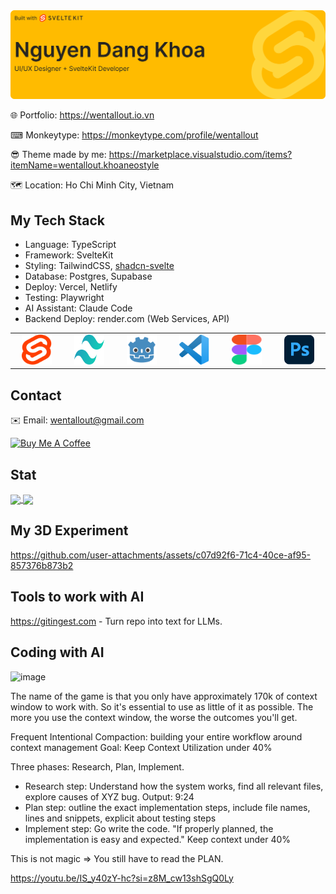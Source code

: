 
<img src="./images/github-banner.svg" />

🌐 Portfolio: https://wentallout.io.vn

⌨ Monkeytype: https://monkeytype.com/profile/wentallout

😎 Theme made by me: https://marketplace.visualstudio.com/items?itemName=wentallout.khoaneostyle

🗺 Location: Ho Chi Minh City, Vietnam

## My Tech Stack

- Language: TypeScript
- Framework: SvelteKit
- Styling: TailwindCSS, [shadcn-svelte](https://shadcn-svelte.com)
- Database: Postgres, Supabase
- Deploy: Vercel, Netlify
- Testing: Playwright
- AI Assistant: Claude Code
- Backend Deploy: render.com (Web Services, API)


<table>
  <tr>
    <td align="center" width="96">
        <img src="./images/svelte.svg" width="48" height="48" />  
    </td>
    <td align="center" width="96">
        <img src="./images/tailwind.svg" width="48" height="48" />
    </td>
    <td align="center" width="96">
        <img src="./images/godot.svg" width="48" height="48" />
    </td>
     <td align="center" width="96">
        <img src="./images/vscode.svg" width="48" height="48" />
    </td>
    <td align="center" width="96">
        <img src="./images/figma.svg" width="48" height="48" />
    </td>
    <td align="center" width="96">
        <img src="./images/photoshop.svg" width="48" height="48" />
    </td>
  </tr>
</table>

## Contact

✉️ Email: wentallout@gmail.com

<a href="https://www.buymeacoffee.com/wentallout" target="_blank"><img src="https://cdn.buymeacoffee.com/buttons/default-orange.png" alt="Buy Me A Coffee" height="41" width="174"></a>

## Stat

<a href="https://github.com/wentallout">
  <img height=200 align="center" src="https://github-readme-stats.vercel.app/api?username=wentallout&amp;theme=dracula&bg_color=00000000" />
</a>
<a href="https://github.com/wentallout">
  <img height=200 align="center" src="https://github-readme-stats.vercel.app/api/top-langs?username=wentallout&layout=compact&langs_count=8&card_width=320&theme=dracula&bg_color=00000000" />
</a>

## My 3D Experiment

https://github.com/user-attachments/assets/c07d92f6-71c4-40ce-af95-857376b873b2


## Tools to work with AI

https://gitingest.com - Turn repo into text for LLMs.


## Coding with AI

<img width="250" height="156" alt="image" src="https://github.com/user-attachments/assets/11dba020-6c2f-416e-b5d2-3b2bbbc2a7a0" />

The name of the game is that you only have approximately 170k of context window to work with. So it's essential to use as little of it as possible. The more you use the context window, the worse the outcomes you'll get.

Frequent Intentional Compaction: building your entire workflow around context management
Goal: Keep Context Utilization under 40%

Three phases: Research, Plan, Implement.

- Research step: Understand how the system works, find all relevant files, explore causes of XYZ bug. Output: 9:24
- Plan step: outline the exact implementation steps, include file names, lines and snippets, explicit about testing steps
- Implement step: Go write the code. "If properly planned, the implementation is easy and expected." Keep context under 40%

This is not magic => You still have to read the PLAN.

https://youtu.be/IS_y40zY-hc?si=z8M_cw13shSgQ0Ly

